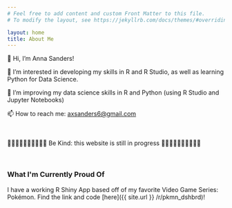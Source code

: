 ```yaml
---
# Feel free to add content and custom Front Matter to this file.
# To modify the layout, see https://jekyllrb.com/docs/themes/#overriding-theme-defaults

layout: home
title: About Me
---
```


👋 Hi, I’m Anna Sanders!

👀 I’m interested in developing my skills in R and R Studio, as well as learning Python for Data Science.

🌱 I’m improving my data science skills in R and Python (using R Studio and Jupyter Notebooks)

📫 How to reach me: axsanders6@gmail.com

<br>

🐢🐢🐢🐢🐢🐢🐢🐢🐢🐢 Be Kind: this website is still in progress 🐢🐢🐢🐢🐢🐢🐢🐢🐢🐢 

<br>

### What I'm Currently Proud Of 

I have a working R Shiny App based off of my favorite Video Game Series: Pokémon. Find the link and code [here]({{ site.url }} /r/pkmn_dshbrd)!